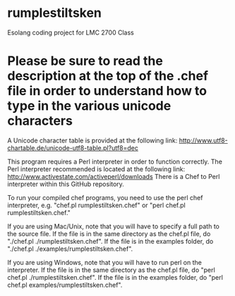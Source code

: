 # rumplestiltsken
Esolang coding project for LMC 2700 Class

# Please be sure to read the description at the top of the .chef file in order to understand how to type in the various unicode characters

A Unicode character table is provided at the following link: http://www.utf8-chartable.de/unicode-utf8-table.pl?utf8=dec

This program requires a Perl interpreter in order to function correctly. The Perl interpreter recommended is located at the following link: http://www.activestate.com/activeperl/downloads
There is a Chef to Perl interpreter within this GitHub repository.

To run your compiled chef programs, you need to use the perl chef interpreter, e.g. "chef.pl rumplestiltsken.chef" or "perl chef.pl rumplestiltsken.chef."

If you are using Mac/Unix, note that you will have to specify a full path to the source file. If the file is in the same directory as the chef.pl file, do "./chef.pl ./rumplestiltsken.chef". If the file is in the examples folder, do "./chef.pl ./examples/rumplestiltsken.chef".

If you are using Windows, note that you will have to run perl on the interpreter. If the file is in the same directory as the chef.pl file, do "perl chef.pl ./rumplestiltsken.chef". If the file is in the examples folder, do "perl chef.pl examples/rumplestiltsken.chef".
